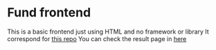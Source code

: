 # Fund frontend

This is a basic frontend just using HTML and no framework or library
It correspond for [this repo](https://github.com/maikelordaz/Hardhat-Loterry)
You can check the result page in [here]()